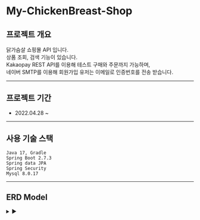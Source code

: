 # My-ChickenBreast-Shop


## 프로젝트 개요
닭가슴살 쇼핑몰 API 입니다.  
상품 조회, 검색 기능이 있습니다.  
Kakaopay REST API를 이용해 테스트 구매와 주문까지 가능하며,  
네이버 SMTP를 이용해 회원가입 유저는 이메일로 인증번호를 전송 받습니다.  

---

## 프로젝트 기간
- 2022.04.28 ~ 

---

## 사용 기술 스택
```
Java 17, Gradle
Spring Boot 2.7.3
Spring data JPA
Spring Security
Mysql 8.0.17
```

---

## ERD Model
<details>
<summary>▶</summary>
<div markdown="1">

<img src ='https://user-images.githubusercontent.com/89288109/183577933-57e41635-6535-4fdd-a3c1-e5a232d6afe5.png'>


### User
- PK 
  - 컬럼명 : id 유저 아이디
- Index 
  - 컬럼명 : phone 유저 휴대폰 번호 
  
### Product
- PK 
  - 컬럼명 : id 상품 번호 Auto_Increment 사용
- Index 
  - 컬럼명 : name 상품명
  
### Category
- PK 
  - 컬럼명 : id 카테고리 고유 번호 Auto_Increment 사용
  
### Order
- PK 
  - 컬럼명 : id 주문 고유 번호 Auto_Increment 사용
- FK 
  - 컬럼명 : user_id 유저 아이디
  
### Order_Product
- Pk
  - 컬럼명 : id 고유 번호 Auto_Increment 사용
- FK
  - 컬럼명 : order_id 주문 고유 번호
  
  
### CardInfo
- PK 
  - 컬럼명 : id 카드정보 고유 번호 Auto_Increment 사용
- FK 
  - 컬럼명 : order_id 주문 고유 번호
  - 컬럼명 : payment_id 결제 고유 번호
  
  
### Outbox-email
- PK 
  - 컬럼명 : id Auto_Increment 사용
- Outbox 패턴 사용 테이블 -> 이메일 전송 시 사용

### Outbox-order
- PK 
  - 컬럼명 : id Auto_Increment 사용
- Outbox 패턴 사용 테이블 -> 주문 재고 파악 시 사용

</div>
</details>
